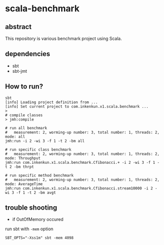 # scala-benchmark

## abstract

This repository is various benchmark project using Scala.

## dependencies

* sbt
* sbt-jmt

## How to run?

```
sbt
[info] Loading project definition from ...
[info] Set current project to com.inkenkun.x1.scala.benchmark ...
>
# compile classes
> jmh:compile

# run all benchmark
#   measurement: 2, worming-up number: 3, total number: 1, threads: 2, mode: all
jmh:run -i 2 -wi 3 -f 1 -t 2 -bm all

# run specific class benchmark
#   measurement: 2, worming-up number: 3, total number: 1, threads: 2, mode: Throughput
jmh:run com.inkenkun.x1.scala.benchmark.Cfibonacci.+ -i 2 -wi 3 -f 1 -t 2 -bm thrpt

# run specific method benchmark
#   measurement: 2, worming-up number: 3, total number: 1, threads: 2, mode: AverageTime
jmh:run com.inkenkun.x1.scala.benchmark.Cfibonacci.stream10000 -i 2 -wi 3 -f 1 -t 2 -bm avgt
```

## trouble shooting

* if OutOfMemory occured

run sbt with `-mem` option

```
SBT_OPTS="-Xss1m" sbt -mem 4098
```